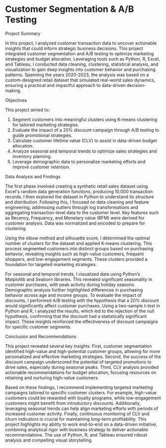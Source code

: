 # Customer Segmentation & A/B Testing

Project Summary

In this project, I analyzed customer transaction data to uncover actionable insights that could inform strategic business decisions. This project integrated customer segmentation and A/B testing to optimize marketing strategies and budget allocation. Leveraging tools such as Python, R, Excel, and Tableau, I conducted data cleaning, clustering, statistical analysis, and visualization to gain deep insights into customer behavior and purchasing patterns. Spanning the years 2020-2023, the analysis was based on a custom-designed retail dataset that simulated real-world sales dynamics, ensuring a practical and impactful approach to data-driven decision-making.

Objectives

This project aimed to:
1. Segment customers into meaningful clusters using K-means clustering for tailored marketing strategies.
2. Evaluate the impact of a 20% discount campaign through A/B testing to guide promotional strategies.
3. Calculate customer lifetime value (CLV) to assist in data-driven budget allocation.
4. Analyze seasonal and temporal trends to optimize sales strategies and inventory planning.
5. Leverage demographic data to personalize marketing efforts and improve customer retention.
   
Data Analysis and Findings

The first phase involved creating a synthetic retail sales dataset using Excel's random data generation functions, producing 10,000 transaction records. I then explored the dataset in Python to understand its structure and distribution. Following this, I focused on data cleaning and feature engineering, addressing outliers through log transformations and aggregating transaction-level data to the customer level. Key features such as Recency, Frequency, and Monetary value (RFM) were derived for customer analysis. Data was normalized and encoded to prepare for clustering.

Using the elbow method and silhouette score, I determined the optimal number of clusters for the dataset and applied K-means clustering. This process segmented customers into distinct groups based on purchasing behavior, revealing insights such as high-value customers, frequent shoppers, and low-engagement segments. These clusters provided a foundation for targeted marketing strategies.

For seasonal and temporal trends, I visualized data using Python’s Matplotlib and Seaborn libraries. This revealed significant seasonality in customer purchases, with peak activity during holiday seasons. Demographic analysis further highlighted differences in purchasing behavior across age and income groups. To evaluate the impact of discounts, I performed A/B testing with the hypothesis that a 20% discount would significantly affect customer purchases. Using a two-sample t-test in Python and R, I analyzed the results, which led to the rejection of the null hypothesis, confirming that the discount had a statistically significant impact. These insights reinforced the effectiveness of discount campaigns for specific customer segments.

Conclusion and Recommendations

This project revealed several key insights. First, customer segmentation identified high-value and high-potential customer groups, allowing for more personalized and effective marketing strategies. Second, the success of the discount campaign underscored the potential of targeted promotions to drive sales, especially during seasonal peaks. Third, CLV analysis provided actionable recommendations for budget allocation, focusing resources on retaining and nurturing high-value customers.

Based on these findings, I recommend implementing targeted marketing campaigns tailored to specific customer clusters. For example, high-value customers could be rewarded with loyalty programs, while low-engagement customers might benefit from introductory discounts. Additionally, leveraging seasonal trends can help align marketing efforts with periods of increased customer activity. Finally, continuous monitoring of CLV and churn indicators is crucial for maintaining long-term profitability. This project highlights my ability to work end-to-end on a data-driven initiative, combining analytical rigor with business strategy to deliver actionable recommendations. The use of Python, R, and Tableau ensured robust analysis and compelling visual storytelling.


